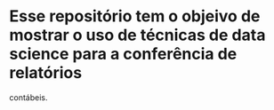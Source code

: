 # Esse repositório tem o objeivo de mostrar o uso de técnicas de data science para a conferência de relatórios
  contábeis.
